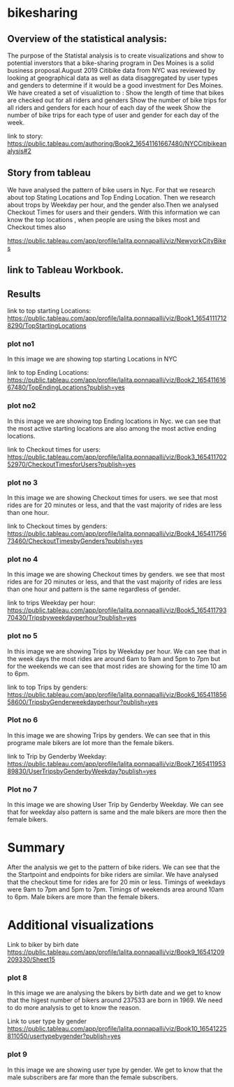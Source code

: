 # bikesharing

## Overview of the statistical analysis:

The purpose of the Statistal analysis is to create visualizations and show to potential inverstors that a bike-sharing program in Des Moines is a solid business proposal.August 2019 Citibike data from NYC was reviewed by looking at geographical data as well as data disaggregated by user types and genders to determine if it would be a good investment for Des Moines. We have created a set of visualiztion to :
Show the length of time that bikes are checked out for all riders and genders
Show the number of bike trips for all riders and genders for each hour of each day of the week
Show the number of bike trips for each type of user and gender for each day of the week.

link to story:
https://public.tableau.com/authoring/Book2_16541161667480/NYCCitibikeanalysis#2
## Story from tableau
We have analysed the pattern of bike users in Nyc. For that we research about top Stating Locations and Top Ending Location. Then we research about trops by Weekday per hour, and the gender also.Then we analysed Checkout Times for users and their genders. With this information we can know the top locations , when people are using the bikes most and Checkout times also

https://public.tableau.com/app/profile/lalita.ponnapalli/viz/NewyorkCityBikes
## link to Tableau Workbook.

## Results
link to top starting Locations:
https://public.tableau.com/app/profile/lalita.ponnapalli/viz/Book1_16541117128290/TopStartingLocations
### plot no1 
In this image we are showing top starting Locations in NYC

link to top Ending Locations:
https://public.tableau.com/app/profile/lalita.ponnapalli/viz/Book2_16541161667480/TopEndingLocations?publish=yes
### plot no2  
In this image we are showing top Ending locations in Nyc. we can see that the most active starting locations are also among the most active ending locations.

link to Checkout times for users:
https://public.tableau.com/app/profile/lalita.ponnapalli/viz/Book3_16541170252970/CheckoutTimesforUsers?publish=yes
### plot no 3 
In this image we are showing Checkout times for users. we see that most rides are for 20 minutes or less, and that the vast majority of rides are less than one hour.

link to Checkout times by genders:
https://public.tableau.com/app/profile/lalita.ponnapalli/viz/Book4_16541175673460/CheckoutTimesbyGenders?publish=yes
### plot no 4
In this image we are showing Checkout times by genders. we see that most rides are for 20 minutes or less, and that the vast majority of rides are less than one hour and pattern is the same regardless of gender.

link to trips Weekday per hour:
https://public.tableau.com/app/profile/lalita.ponnapalli/viz/Book5_16541179370430/Tripsbyweekdayperhour?publish=yes
### plot no 5
In this image we are showing Trips by Weekday per hour. We can see that in the week days the most rides are around 6am to 9am and 5pm to 7pm but for the weekends we can see that most rides are showing for the time 10 am to 6pm.

link to top  Trips by genders:
https://public.tableau.com/app/profile/lalita.ponnapalli/viz/Book6_16541185658600/TripsbyGenderweekdayperhour?publish=yes
### Plot no 6 
In this image we are showing Trips by genders. We can see that in this programe male bikers are lot more than the female bikers.

link to Trip by Genderby Weekday:
https://public.tableau.com/app/profile/lalita.ponnapalli/viz/Book7_16541195389830/UserTripsbyGenderbyWeekday?publish=yes
### Plot no 7
In this image we are showing User Trip by Genderby Weekday. We can see that for weekday also pattern is same and the male bikers are more then the female bikers.

# Summary
After the analysis we get to the pattern of bike riders. 
We can see that the the Startpoint and endpoints for bike riders are similar.
We have analysed that the checkout time for rides are for 20 min or less.
Timings of weekdays were 9am to 7pm and 5pm to 7pm.
Timings of weekends area around 10am to 6pm.
Male bikers are more than the female bikers.
# Additional visualizations
Link to biker by birh date
https://public.tableau.com/app/profile/lalita.ponnapalli/viz/Book9_16541209209330/Sheet15
### plot 8
In this image we are analysing the bikers by birth date and we get to know that the higest number of bikers around  237533  are born in 1969. We need to do more analysis to get to know the reason.
 
Link to user type by gender
 https://public.tableau.com/app/profile/lalita.ponnapalli/viz/Book10_16541225811050/usertypebygender?publish=yes
  ### plot 9 
  In this image we are showing user type by gender. We get to know that the male subscribers are far more than the female subscribers. 

